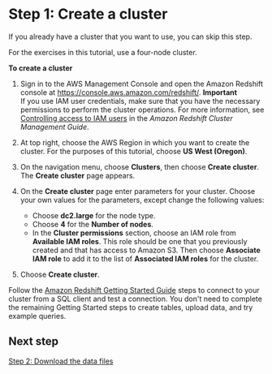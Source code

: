 # Step 1: Create a cluster<a name="tutorial-loading-data-launch-cluster"></a>

If you already have a cluster that you want to use, you can skip this step\. 

For the exercises in this tutorial, use a four\-node cluster\. 

**To create a cluster**

1. Sign in to the AWS Management Console and open the Amazon Redshift console at [https://console\.aws\.amazon\.com/redshift/](https://console.aws.amazon.com/redshift/)\.
**Important**  
If you use IAM user credentials, make sure that you have the necessary permissions to perform the cluster operations\. For more information, see [Controlling access to IAM users](https://docs.aws.amazon.com/redshift/latest/mgmt/iam-redshift-user-mgmt.html) in the *Amazon Redshift Cluster Management Guide*\.

1. At top right, choose the AWS Region in which you want to create the cluster\. For the purposes of this tutorial, choose **US West \(Oregon\)**\.

1. On the navigation menu, choose **Clusters**, then choose **Create cluster**\. The **Create cluster** page appears\. 

1. On the **Create cluster** page enter parameters for your cluster\. Choose your own values for the parameters, except change the following values:
   + Choose **dc2\.large** for the node type\.
   + Choose **4** for the **Number of nodes**\.
   + In the **Cluster permissions** section, choose an IAM role from **Available IAM roles**\. This role should be one that you previously created and that has access to Amazon S3\. Then choose **Associate IAM role** to add it to the list of **Associated IAM roles** for the cluster\.

1. Choose **Create cluster**\. 

Follow the [Amazon Redshift Getting Started Guide](https://docs.aws.amazon.com/redshift/latest/gsg/) steps to connect to your cluster from a SQL client and test a connection\. You don't need to complete the remaining Getting Started steps to create tables, upload data, and try example queries\. 

## Next step<a name="tutorial-loading-next-step2"></a>

[Step 2: Download the data files](tutorial-loading-data-download-files.md)